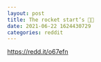 ```yaml
--- 
layout: post 
title: The rocket start‘s 🚀🌒 
date: 2021-06-22 1624430729 
categories: reddit 
--- 
```

https://redd.it/o67efn